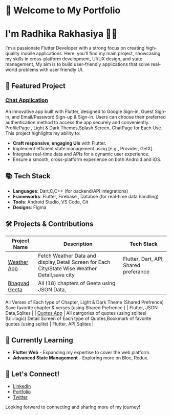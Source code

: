 # 👋 Welcome to My Portfolio 
# I'm Radhika Rakhasiya 💁‍♀️

I'm a passionate Flutter Developer with a strong focus on creating high-quality mobile applications. Here, you’ll find my main project, showcasing my skills in cross-platform development, UI/UX design, and state management, My aim is to build user-friendly applications that solve real-world problems with user friendly UI.

## 🌟 Featured Project

### [Chat Application](https://github.com/Radhi1228/chat_app)
An innovative app built with Flutter, designed to Google Sign-in, Guest Sign-in, and Email/Password Sign-up & Sign-in. 
Users can choose their preferred authentication method to access the app securely and conveniently. 
ProfilePage , Light & Dark Themes,Splash Screen, ChatPage for Each Use. This project highlights my ability to:

- **Craft responsive, engaging UIs** with Flutter.
- Implement efficient state management using [e.g., Provider, GetX].
- Integrate real-time data and APIs for a dynamic user experience.
- Ensure a smooth, cross-platform experience on both Android and iOS.

## 📚 Tech Stack

- **Languages**: Dart,C,C++ (for backend/API integrations)
- **Frameworks**: Flutter, Firebase , Databse (for real-time data handling)
- **Tools**: Android Studio, VS Code, Git
- **Designs**: Figma

## 🛠 Projects & Contributions

| Project Name          | Description                                                 | Tech Stack     |
|-----------------------|-------------------------------------------------------------|----------------|
| [Weather App](https://github.com/Radhi1228/Sky_scapper)     | Fetch Weather Data and display,Detail Screen for Each City/State Wise Weather Detail,save city| Flutter, Dart, API, Shared preferance |
| [Bhagvad Geeta](https://github.com/Radhi1228/Bhagvad_Geeta)     | All (18) chapters of Geeta using JSON Data,
All Verses of Each type of Chapter,
Light & Dark Theme (Shared Prefrence)
Save favorite chapter & verses (using Shared Prefrence )     | Flutter, JSON Data,Sqlites |
| [Quotes App](https://github.com/Radhi1228/DB_miner)     | All catrgories of quotes (using sqlites) (UI+logic) 
Detail Screen of Each type of Quotes,Bookmark of favorite quotes (using sqlite) 
 | Flutter, API,Sqlites |

## 🌱 Currently Learning

- **Flutter Web** - Expanding my expertise to cover the web platform.
- **Advanced State Management** - Exploring more on Bloc, Redux.
  
## 🤝 Let's Connect!

- [LinkedIn](https://www.linkedin.com/in/yourprofile)
- [Portfolio](https://yourportfolio.com)
- [Twitter](https://twitter.com/yourprofile)

Looking forward to connecting and sharing more of my journey!
